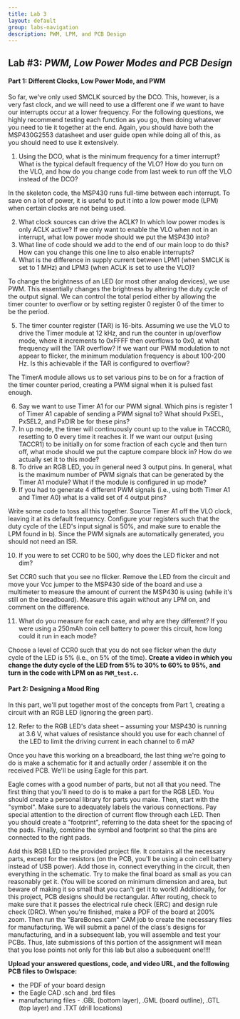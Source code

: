 ```yaml
---
title: Lab 3
layout: default
group: labs-navigation
description: PWM, LPM, and PCB Design
---
```


## Lab #3: _PWM, Low Power Modes and PCB Design_

#### Part 1: Different Clocks, Low Power Mode, and PWM

So far, we've only used SMCLK sourced by the DCO. This, however, is a very fast clock, and we
will need to use a different one if we want to have our interrupts occur at a lower frequency.
For the following questions, we highly recommend testing each function as you go, then doing
whatever you need to tie it together at the end. Again, you should have both the MSP430G2553
datasheet and user guide open while doing all of this, as you should need to use it
extensively.

<ol class="questions" start="1">
<li>Using the DCO, what is the minimum frequency for a timer interrupt? What is the typical
default frequency of the VLO? How do you turn on the VLO, and how do you change code from last
week to run off the VLO instead of the DCO?</li>
</ol>

In the skeleton code, the MSP430 runs full-time between each interrupt. To save on a lot of
power, it is useful to put it into a low power mode (LPM) when certain clocks are not being
used.

<ol class="questions" start="2">
<li> What clock sources can drive the ACLK? In which low power modes is only ACLK active? If
we only want to enable the VLO when not in an interrupt, what low power mode should we put the
MSP430 into?</li>
<li>What line of code should we add to the end of our main loop to do this? How can you change
this one line to also enable interrupts?</li>
<li>What is the difference in supply current between LPM1 (when SMCLK is set to 1 MHz) and LPM3
(when ACLK is set to use the VLO)?</li>
</ol>

To change the brightness of an LED (or most other analog devices), we use PWM. This essentially
changes the brightness by altering the duty cycle of the output signal. We can control the
total period either by allowing the timer counter to overflow or by setting register 0 register
0 of the timer to be the period.

<ol class="questions" start="5">
<li>The timer counter register (TAR) is 16-bits. Assuming we use the VLO to drive the Timer
module at 12 kHz, and run the counter in up/overflow mode, where it increments to 0xFFFF then
overflows to 0x0, at what frequency will the TAR overflow? If we want our PWM modulation to not
appear to flicker, the minimum modulation frequency is about 100-200 Hz. Is this achievable if
the TAR is configured to overflow?</li>
</ol>

The TimerA module allows us to set various pins to be on for a fraction of the timer counter
period, creating a PWM signal when it is pulsed fast enough.

<ol class="questions" start="6">
<li>Say we want to use Timer A1 for our PWM signal. Which pins is register 1 of Timer A1
capable of sending a PWM signal to? What should PxSEL, PxSEL2, and PxDIR be for these
pins?</li>
<li>In up mode, the timer will continuously count up to the value in TACCR0, resetting to 0
every time it reaches it. If we want our output (using TACCR1) to be initially on for some
fraction of each cycle and then turn off, what mode should we put the capture compare block in?
How do we actually set it to this mode?</li>
<li>To drive an RGB LED, you in general need 3 output pins. In general, what is the maximum
number of PWM signals that can be generated by the Timer A1 module? What if the module
is configured in up mode?</li>
<li>If you had to generate 4 different PWM signals (i.e., using both Timer A1 and Timer A0)
what is a valid set of 4 output pins?</li>
</ol>

Write some code to toss all this together. Source Timer A1 off the VLO clock, leaving it at its
default frequency. Configure your registers such that the duty cycle of the LED's input signal
is 50%, and make sure to enable the LPM found in b). Since the PWM signals are automatically
generated, you should not need an ISR.

<ol class="questions" start="10">
<li>If you were to set CCR0 to be 500, why does the LED flicker and not dim?</li>
</ol>

Set CCR0 such that you see no flicker. Remove the LED from the circuit and move your Vcc jumper
to the MSP430 side of the board and use a multimeter to measure the amount of current the
MSP430 is using (while it's still on the breadboard). Measure this again without any LPM on,
and comment on the difference.

<ol class="questions" start="11">
<li>What do you measure for each case, and why are they different? If you were using a 250mAh
coin cell battery to power this circuit, how long could it run in each mode?</li>
</ol>

Choose a level of CCR0 such that you do not see flicker when the duty cycle of the LED is 5%
(i.e., on 5% of the time). **Create a video in which you change the duty cycle of the LED from 5%
to 30% to 60% to 95%, and turn in the code with LPM on as `PWM_test.c`.**

#### Part 2: Designing a Mood Ring

In this part, we'll put together most of the concepts from Part 1, creating a circuit with an
RGB LED (ignoring the green part).

<ol class="questions" start="12">
<li>Refer to the RGB LED's data sheet – assuming your MSP430 is running at 3.6 V, what
values of resistance should you use for each channel of the LED to limit the driving current in
each channel to 6 mA?</li>
</ol>

Once you have this working on a breadboard, the last thing we're going to do is make a
schematic for it and actually order / assemble it on the received PCB. We'll be using Eagle for
this part.

Eagle comes with a good number of parts, but not all that you need. The first thing that you'll
need to do is to make a part for the RGB LED. You should create a personal library for parts
you make. Then, start with the "symbol". Make sure to adequately labels the various
connections. Pay special attention to the direction of current flow through each LED. Then you
should create a "footprint", referring to the data sheet for the spacing of the pads. Finally,
combine the symbol and footprint so that the pins are connected to the right pads.

Add this RGB LED to the provided project file. It contains all the necessary parts, except for
the resistors (on the PCB, you'll be using a coin cell battery instead of USB power). Add those
in, connect everything in the circuit, then everything in the schematic. Try to make the final
board as small as you can reasonably get it. (You will be scored on minimum dimension and area,
but beware of making it so small that you can't get it to work!) Additionally, for this
project, PCB designs should be rectangular. After routing, check to make sure that it passes
the electrical rule check (ERC) and design rule check (DRC). When you're finished, make a PDF
of the board at 200% zoom. Then run the "BareBones.cam" CAM job to create the
necessary files for manufacturing. We will submit a panel of the class's designs for
manufacturing, and in a subsequent lab, you will assemble and test your PCBs. Thus, late
submissions of this portion of the assignment will mean that you lose points not only for this
lab but also a subsequent one!!!!

**Upload your answered questions, code, and video URL, and the following PCB files to Owlspace:**

+ the PDF of your board design
+ the Eagle CAD .sch and .brd files
+ manufacturing files - .GBL (bottom layer), .GML (board outline), .GTL (top layer) and .TXT
(drill locations)

